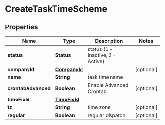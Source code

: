 

# CreateTaskTimeScheme


## Properties

| Name | Type | Description | Notes |
|------------ | ------------- | ------------- | -------------|
|**status** | **Status** | status (1 - Inactive, 2 - Active) |  |
|**companyId** | [**CompanyId**](CompanyId.md) |  |  [optional] |
|**name** | **String** | task time name |  |
|**crontabAdvanced** | **Boolean** | Enable Advanced Crontab |  [optional] |
|**timeField** | [**TimeField**](TimeField.md) |  |  |
|**tz** | **String** | time zone |  [optional] |
|**regular** | **Boolean** | regular dispatch |  [optional] |



